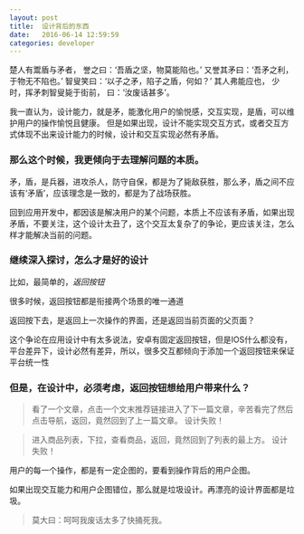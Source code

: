 ```yaml
---
layout: post
title:  设计背后的东西
date:   2016-06-14 12:59:59
categories: developer
---
```


楚人有鬻盾与矛者，
誉之曰：‘吾盾之坚，物莫能陷也。’
又誉其矛曰：‘吾矛之利，于物无不陷也。’
智叟笑曰：‘以子之矛，陷子之盾，何如？’
其人弗能应也，
少时，挥矛刺智叟毙于街前，
曰：‘汝废话甚多’。

我一直认为，设计能力，就是矛，能激化用户的愉悦感，交互实现，是盾，可以维护用户的操作愉悦且健康。
但是如果出现，设计不能实现交互方式，或者交互方式体现不出来设计能力的时候，设计和交互实现必然有矛盾。

### 那么这个时候，我更倾向于去理解问题的本质。

矛，盾，是兵器，进攻杀人，防守自保，都是为了毙敌获胜，那么矛，盾之间不应该有‘矛盾’，应该理念是一致的，都是为了战场获胜。

回到应用开发中，都因该是解决用户的某个问题，本质上不应该有矛盾，如果出现矛盾，不要关注，这个设计太丑了，这个交互太复杂了的争论，更应该关注，怎么样才能解决当前的问题。

### 继续深入探讨，怎么才是好的设计

比如，最简单的，*返回按钮*

很多时候，返回按钮都是衔接两个场景的唯一通道

返回按下去，是返回上一次操作的界面，还是返回当前页面的父页面？

这个争论在应用设计中有太多说法，安卓有固定返回按钮，但是IOS什么都没有，平台差异下，设计必然有差异，所以，很多交互都倾向于添加一个返回按钮来保证平台统一性

### 但是，在设计中，必须考虑，返回按钮想给用户带来什么？

>看了一个文章，点击一个文末推荐链接进入了下一篇文章，辛苦看完了然后点击导航，返回，竟然回到了上一篇文章。 设计失败！

>进入商品列表，下拉，查看商品，返回，竟然回到了列表的最上方。 设计失败！

用户的每一个操作，都是有一定企图的，要看到操作背后的用户企图。

如果出现交互能力和用户企图错位，那么就是垃圾设计。再漂亮的设计界面都是垃圾。


>莫大曰：呵呵我废话太多了快捅死我。















